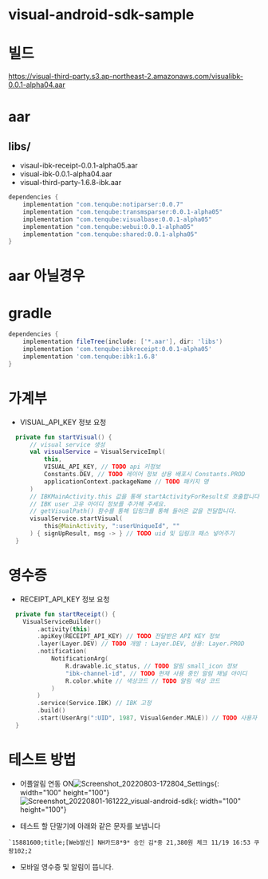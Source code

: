 # visual-android-sdk-sample

# 빌드
https://visual-third-party.s3.ap-northeast-2.amazonaws.com/visualibk-0.0.1-alpha04.aar

# aar
## libs/
- visaul-ibk-receipt-0.0.1-alpha05.aar
- visual-ibk-0.0.1-alpha04.aar
- visual-third-party-1.6.8-ibk.aar

```gradle 
dependencies {
    implementation "com.tenqube:notiparser:0.0.7"
    implementation "com.tenqube:transmsparser:0.0.1-alpha05"
    implementation "com.tenqube:visualbase:0.0.1-alpha05"
    implementation "com.tenqube:webui:0.0.1-alpha05"
    implementation "com.tenqube:shared:0.0.1-alpha05"
}
```
# aar 아닐경우
# gradle
```gradle
dependencies {
    implementation fileTree(include: ['*.aar'], dir: 'libs')
    implementation 'com.tenqube:ibkreceipt:0.0.1-alpha05'
    implementation 'com.tenqube:ibk:1.6.8'
}
```

# 가계부
- VISUAL_API_KEY 정보 요청
```kotlin
  private fun startVisual() {
      // visual service 생성
      val visualService = VisualServiceImpl(
          this,
          VISUAL_API_KEY, // TODO api 키정보
          Constants.DEV, // TODO 레이어 정보 상용 배포시 Constants.PROD
          applicationContext.packageName // TODO 패키지 명
      )
      // IBKMainActivity.this 값을 통해 startActivityForResult로 호출합니다.
      // IBK user 고유 아이디 정보를 추가해 주세요.
      // getVisualPath() 함수를 통해 딥링크를 통해 들어온 값을 전달합니다.
      visualService.startVisual(
          this@MainActivity, ":userUniqueId", ""
      ) { signUpResult, msg -> } // TODO uid 및 딥링크 패스 넣어주기
  }
```

# 영수증
- RECEIPT_API_KEY 정보 요청
```kotlin
  private fun startReceipt() {
    VisualServiceBuilder()
        .activity(this)
        .apiKey(RECEIPT_API_KEY) // TODO 전달받은 API KEY 정보
        .layer(Layer.DEV) // TODO 개발 : Layer.DEV, 상용: Layer.PROD
        .notification(
            NotificationArg(
                R.drawable.ic_status, // TODO 알림 small_icon 정보
                "ibk-channel-id", // TODO 현재 사용 중인 알림 채널 아이디
                R.color.white // 색상코드 // TODO 알림 색상 코드
            )
        )
        .service(Service.IBK) // IBK 고정
        .build()
        .start(UserArg(":UID", 1987, VisualGender.MALE)) // TODO 사용자 고유 아이디, 생년, 성별 넣어주기
  }
```

# 테스트 방법
- 어플알림 연동 ON![Screenshot_20220803-172804_Settings](https://user-images.githubusercontent.com/15064370/182561930-8591fe23-f303-4c43-96fa-47230124588b.jpg){: width="100" height="100"}
![Screenshot_20220801-161222_visual-android-sdk](https://user-images.githubusercontent.com/15064370/182561946-d7bd4751-1707-4560-898a-f4305b23566f.jpg){: width="100" height="100"}

- 테스트 할 단말기에 아래와 같은 문자를 보냅니다
```
`15881600;title;[Web발신] NH카드8*9* 승인 김*중 21,380원 체크 11/19 16:53 쿠팡102;2
```
- 모바일 영수증 및 알림이 뜹니다.
